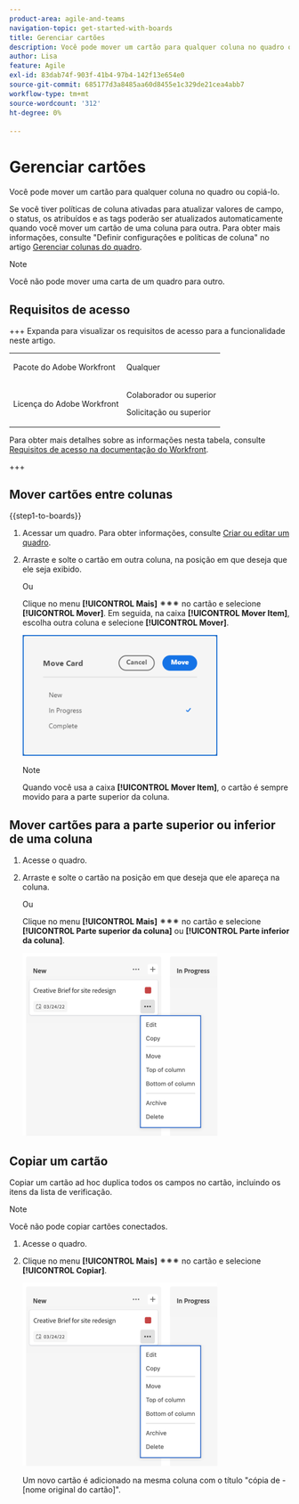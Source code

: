 ```yaml
---
product-area: agile-and-teams
navigation-topic: get-started-with-boards
title: Gerenciar cartões
description: Você pode mover um cartão para qualquer coluna no quadro ou copiá-lo.
author: Lisa
feature: Agile
exl-id: 83dab74f-903f-41b4-97b4-142f13e654e0
source-git-commit: 685177d3a8485aa60d8455e1c329de21cea4abb7
workflow-type: tm+mt
source-wordcount: '312'
ht-degree: 0%

---
```


# Gerenciar cartões

Você pode mover um cartão para qualquer coluna no quadro ou copiá-lo.

Se você tiver políticas de coluna ativadas para atualizar valores de campo, o status, os atribuídos e as tags poderão ser atualizados automaticamente quando você mover um cartão de uma coluna para outra. Para obter mais informações, consulte &quot;Definir configurações e políticas de coluna&quot; no artigo [Gerenciar colunas do quadro](/help/quicksilver/agile/get-started-with-boards/manage-board-columns.md).

>[!NOTE]
>
>Você não pode mover uma carta de um quadro para outro.

## Requisitos de acesso

+++ Expanda para visualizar os requisitos de acesso para a funcionalidade neste artigo.

<table style="table-layout:auto"> 
 <col> 
 <col> 
 <tbody> 
  <tr> 
   <td role="rowheader">Pacote do Adobe Workfront</td> 
   <td> <p>Qualquer</p> </td> 
  </tr> 
  <tr> 
   <td role="rowheader">Licença do Adobe Workfront</td> 
   <td> 
   <p>Colaborador ou superior</p> 
   <p>Solicitação ou superior</p>
   </td> 
  </tr> 
 </tbody> 
</table>

Para obter mais detalhes sobre as informações nesta tabela, consulte [Requisitos de acesso na documentação do Workfront](/help/quicksilver/administration-and-setup/add-users/access-levels-and-object-permissions/access-level-requirements-in-documentation.md).

+++

## Mover cartões entre colunas

{{step1-to-boards}}

1. Acessar um quadro. Para obter informações, consulte [Criar ou editar um quadro](../../agile/get-started-with-boards/create-edit-board.md).
1. Arraste e solte o cartão em outra coluna, na posição em que deseja que ele seja exibido.

   Ou

   Clique no menu **[!UICONTROL Mais]** ![Mais menus](assets/more-icon-spectrum.png) no cartão e selecione **[!UICONTROL Mover]**. Em seguida, na caixa **[!UICONTROL Mover Item]**, escolha outra coluna e selecione **[!UICONTROL Mover]**.

   ![Mover cartão](assets/boards-move-card-350x217.png)

   >[!NOTE]
   >
   >Quando você usa a caixa **[!UICONTROL Mover Item]**, o cartão é sempre movido para a parte superior da coluna.

## Mover cartões para a parte superior ou inferior de uma coluna

1. Acesse o quadro.
1. Arraste e solte o cartão na posição em que deseja que ele apareça na coluna.

   Ou

   Clique no menu **[!UICONTROL Mais]** ![Mais menu](assets/more-icon-spectrum.png) no cartão e selecione **[!UICONTROL Parte superior da coluna]** ou **[!UICONTROL Parte inferior da coluna]**.

   ![Mais menu](assets/boards-moremenu-350x329.png)

## Copiar um cartão

Copiar um cartão ad hoc duplica todos os campos no cartão, incluindo os itens da lista de verificação.

>[!NOTE]
>
>Você não pode copiar cartões conectados.

1. Acesse o quadro.
1. Clique no menu **[!UICONTROL Mais]** ![[!UICONTROL Mais menu]](assets/more-icon-spectrum.png) no cartão e selecione **[!UICONTROL Copiar]**.

   ![Mais menu](assets/boards-moremenu-350x329.png)

   Um novo cartão é adicionado na mesma coluna com o título &quot;cópia de - [nome original do cartão]&quot;.
